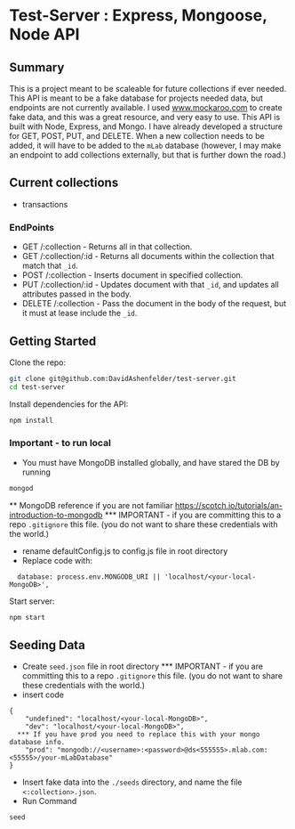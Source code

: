# Test-Server : Express, Mongoose, Node API

## Summary
This is a project meant to be scaleable for future collections if ever needed. This API is meant to be a fake database for projects needed data, but endpoints are not currently available. I used www.mockaroo.com to create fake data, and this was a great resource, and very easy to use. This API is built with Node, Express, and Mongo. I have already developed a structure for GET, POST, PUT, and DELETE. When a new collection needs to be added, it will have to be added to the `mLab` database (however, I may make an endpoint to add collections externally, but that is further down the road.)

## Current collections
- transactions

### EndPoints
- GET /:collection - Returns all in that collection.
- GET /:collection/:id - Returns all documents within the collection that match that `_id`.
- POST /:collection - Inserts document in specified collection.
- PUT /:collection/:id - Updates document with that `_id`, and updates all attributes passed in the body.
- DELETE /:collection - Pass the document in the body of the request, but it must at lease include the `_id`.

## Getting Started

Clone the repo:
```sh
git clone git@github.com:DavidAshenfelder/test-server.git
cd test-server
```

Install dependencies for the API:
```sh
npm install
```

### Important - to run local
- You must have MongoDB installed globally, and have stared the DB by running
```sh
mongod
```
** MongoDB reference if you are not familiar https://scotch.io/tutorials/an-introduction-to-mongodb
*** IMPORTANT - if you are committing this to a repo `.gitignore` this file.
(you do not want to share these credentials with the world.)
- rename defaultConfig.js to config.js file in root directory
- Replace code with:
```
  database: process.env.MONGODB_URI || 'localhost/<your-local-MongoDB>',
```

Start server:
```sh
npm start
```

## Seeding Data
- Create `seed.json` file in root directory
*** IMPORTANT - if you are committing this to a repo `.gitignore` this file.
(you do not want to share these credentials with the world.)
- insert code
```
{
	"undefined": "localhost/<your-local-MongoDB>",
	"dev": "localhost/<your-local-MongoDB>",
  *** If you have prod you need to replace this with your mongo database info.
	"prod": "mongodb://<username>:<password>@ds<555555>.mlab.com:<55555>/your-mLabDatabase"
}
```
- Insert fake data into the `./seeds` directory, and name the file `<:collection>.json`.
- Run Command
```sh
seed
```

